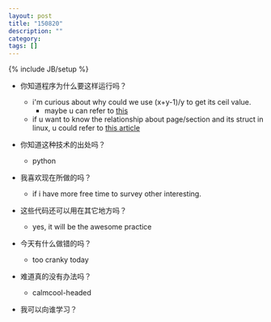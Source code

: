 ```yaml
---
layout: post
title: "150820"
description: ""
category: 
tags: []
---
```

{% include JB/setup %}

* 你知道程序为什么要这样运行吗？
  * i'm curious about why could we use (x+y-1)/y to get its ceil value.
    * maybe u can refer to [this](http://www.cs.nott.ac.uk/~rcb/G51MPC/slides/NumberLogic.pdf)
  * if u want to know the relationship about page/section and its struct in linux, u could refer to [this article](http://blog.csdn.net/jianchi88/article/details/7213290)

* 你知道这种技术的出处吗？
  * python

* 我喜欢现在所做的吗？
  * if i have more free time to survey other interesting.

* 这些代码还可以用在其它地方吗？
  * yes, it will be the awesome practice

* 今天有什么做错的吗？
  * too cranky today

* 难道真的没有办法吗？
  * calmcool-headed 

* 我可以向谁学习？
 
